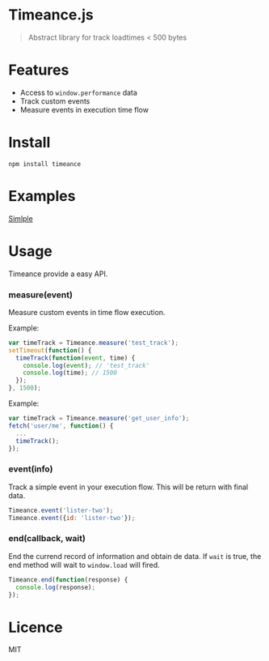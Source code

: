 # Timeance.js

> Abstract library for track loadtimes < 500 bytes

# Features

- Access to `window.performance` data
- Track custom events
- Measure events in execution time flow


# Install

```npm install timeance```

# Examples

[Simlple](http://requirebin.com/?gist=c08cff9cc1a0c49a8506)

# Usage

Timeance provide a easy API.

### measure(event)
Measure custom events in time flow execution.

Example:

```js
var timeTrack = Timeance.measure('test_track');
setTimeout(function() {
  timeTrack(function(event, time) {
    console.log(event); // 'test_track'
    console.log(time); // 1500
  });
}, 1500);
```

Example:

```js
var timeTrack = Timeance.measure('get_user_info');
fetch('user/me', function() {
  ...
  timeTrack();
});
```

### event(info)
Track a simple event in your execution flow. This will be return with final data.
```js
Timeance.event('lister-two');
Timeance.event({id: 'lister-two'});
```

### end(callback, wait)
End the currend record of information and obtain de data.
If `wait` is true, the end method will wait to `window.load` will fired.
```js
Timeance.end(function(response) {
  console.log(response);
});
```

# Licence

MIT